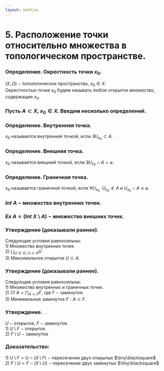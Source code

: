 ```yaml
---  
layout: mathjax  
---  
```

  
# 5. Расположение точки относительно множества в топологическом пространстве.  
  
### Определение. Окрестность точки $x_0$.  
$(X,\Omega)~-~$топологическое пространство, $x_0\in X$.  
Окрестностью точки $x_0$ будем называть любое открытое множество, содержащее $x_0$.  
  
### Пусть $A\subset X$, $x_0\in X$. Введем несколько определений.  
  
### Определение. Внутренняя точка.  
$x_0$ называется внутренней точкой, если $\exists U_{x_0}\subset A$.  
  
### Определение. Внешняя точка.  
$x_0$ называется внешней точкой, если $\exists U_{x_0}\cap A=\varnothing$.  
  
### Определение. Граничная точка.  
$x_0$ называется граничной точкой, если $\forall U_{x_0} ~~ U_{x_0}\not\subset A$ и $U_{x_0}\cap A\ne\varnothing$.  
  
### $Int ~A~-~$множество внутренних точек.  
  
### $Ex~A=(Int~X\setminus A)~-~$множество внешних точек.  
  
### Утверждение (доказывали раннее).  
Следующие условия равносильны:  
$1)$ Множество внутренних точек  
$2)$ $\displaystyle\bigcup_{U\in\Omega;~ U\subset A}U$  
$3)$ Максимальное открытое $U\subset A$.  
  
### Утверждение (доказывали раннее).  
Следующие условия равносильны:  
$1)$ Множество внутренних и граничных точек.  
$2)$ $Cl~A=\displaystyle\bigcap_{A\subset F}F$, где $F~-~$замкнутое.  
$3)$ Минимальное замкнутое $F:A\subset F$.  
  
### Утверждение.  
$U~-~$открытое, $F~-~$замкнутое.  
$1)~U\setminus F~-~$открытое.  
$2)~F\setminus U~-~$замкнутое  
  
### Доказательство:  
$1)$ $U\setminus F=U\cap(X\setminus F)~-~$пересечение двух открытых  $\tiny\blacksquare$  
$2)~F\setminus U=F\cap(X\setminus U)~-~$пересечение двух замкнутых  $\tiny\blacksquare$  
